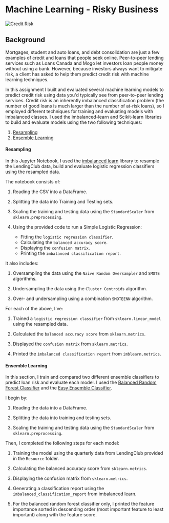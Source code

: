 # Machine Learning - Risky Business
 
![Credit Risk](Images/credit-risk.jpg)

## Background

Mortgages, student and auto loans, and debt consolidation are just a few examples of credit and loans that people seek online. Peer-to-peer lending services such as Loans Canada and Mogo let investors loan people money without using a bank. However, because investors always want to mitigate risk, a client has asked to help them predict credit risk with machine learning techniques.

In this assignment I built and evaluated several machine learning models to predict credit risk using data you'd typically see from peer-to-peer lending services. Credit risk is an inherently imbalanced classification problem (the number of good loans is much larger than the number of at-risk loans), so I employed different techniques for training and evaluating models with imbalanced classes. I used the imbalanced-learn and Scikit-learn libraries to build and evaluate models using the two following techniques:

1. [Resampling](#Resampling)
2. [Ensemble Learning](#Ensemble-Learning)

#### Resampling

In this Jupyter Notebook, I used the [imbalanced learn](https://imbalanced-learn.readthedocs.io) library to resample the LendingClub data, build and evaluate logistic regression classifiers using the resampled data.

The notebook consists of:

1. Reading the CSV into a DataFrame.

2. Splitting the data into Training and Testing sets.

3. Scaling the training and testing data using the `StandardScaler` from `sklearn.preprocessing`.

4. Using the provided code to run a Simple Logistic Regression:
    * Fitting the `logistic regression classifier`.
    * Calculating the `balanced accuracy score`.
    * Displaying the `confusion matrix`.
    * Printing the `imbalanced classification report`.

It also includes:

1. Oversampling the data using the `Naive Random Oversampler` and `SMOTE` algorithms.

2. Undersampling the data using the `Cluster Centroids` algorithm.

3. Over- and undersampling using a combination `SMOTEENN` algorithm.


For each of the above, I've:

1. Trained a `logistic regression classifier` from `sklearn.linear_model` using the resampled data.

2. Calculated the `balanced accuracy score` from `sklearn.metrics`.

3. Displayed the `confusion matrix` from `sklearn.metrics`.

4. Printed the `imbalanced classification report` from `imblearn.metrics`.


#### Ensemble Learning

In this section, I train and compared two different ensemble classifiers to predict loan risk and evaluate each model. I used the [Balanced Random Forest Classifier](https://imbalanced-learn.org/stable/references/generated/imblearn.ensemble.BalancedRandomForestClassifier.html#imblearn.ensemble.BalancedRandomForestClassifier) and the [Easy Ensemble Classifier](https://imbalanced-learn.org/stable/references/generated/imblearn.ensemble.EasyEnsembleClassifier.html).

I begin by:

1. Reading the data into a DataFrame.

2. Splitting the data into training and testing sets.

3. Scaling the training and testing data using the `StandardScaler` from `sklearn.preprocessing`.


Then, I completed the following steps for each model:

1. Training the model using the quarterly data from LendingClub provided in the `Resource` folder.

2. Calculating the balanced accuracy score from `sklearn.metrics`.

3. Displaying the confusion matrix from `sklearn.metrics`.

4. Generating a classification report using the `imbalanced_classification_report` from imbalanced learn.

5. For the balanced random forest classifier only, I printed the feature importance sorted in descending order (most important feature to least important) along with the feature score.



